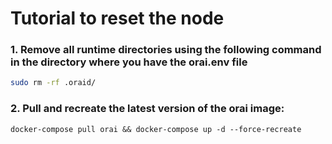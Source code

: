 # Tutorial to reset the node

### 1. Remove all runtime directories using the following command in the directory where you have the orai.env file

```bash
sudo rm -rf .oraid/
```

### 2. Pull and recreate the latest version of the orai image:

```
docker-compose pull orai && docker-compose up -d --force-recreate
```